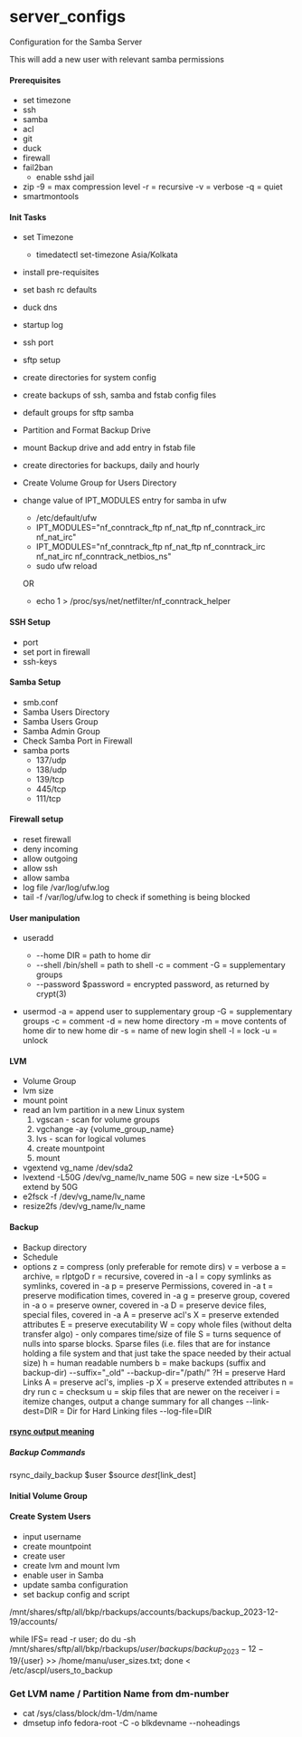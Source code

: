 # server_configs
Configuration for the Samba Server

This will add a new user with relevant samba permissions


#### Prerequisites

- set timezone
- ssh
- samba
- acl
- git
- duck
- firewall
- fail2ban
    - enable sshd jail
- zip
    -9 = max compression level
    -r = recursive
    -v = verbose
    -q = quiet
- smartmontools

#### Init Tasks 
- set Timezone
    - timedatectl set-timezone Asia/Kolkata
- install pre-requisites
- set bash rc defaults
- duck dns
- startup log
- ssh port
- sftp setup
- create directories for system config
- create backups of ssh, samba and fstab config files
- default groups for sftp samba
- Partition and Format Backup Drive
- mount Backup drive and add entry in fstab file
- create directories for backups, daily and hourly
- Create Volume Group for Users Directory
- change value of IPT_MODULES entry for samba in ufw 
    - /etc/default/ufw
    - IPT_MODULES="nf_conntrack_ftp nf_nat_ftp nf_conntrack_irc nf_nat_irc"
    - IPT_MODULES="nf_conntrack_ftp nf_nat_ftp nf_conntrack_irc nf_nat_irc nf_conntrack_netbios_ns"
    - sudo ufw reload

    OR

    - echo 1 > /proc/sys/net/netfilter/nf_conntrack_helper


#### SSH Setup
- port
- set port in firewall
- ssh-keys


#### Samba Setup
- smb.conf
- Samba Users Directory
- Samba Users Group
- Samba Admin Group
- Check Samba Port in Firewall
- samba ports
    - 137/udp
    - 138/udp
    - 139/tcp
    - 445/tcp
    - 111/tcp

#### Firewall setup
- reset firewall
- deny incoming
- allow outgoing
- allow ssh
- allow samba
- log file /var/log/ufw.log
- tail -f /var/log/ufw.log to check if something is being blocked




#### User manipulation
- useradd
    - --home DIR = path to home dir
    - --shell /bin/shell = path to shell
    -c = comment
    -G = supplementary groups
    - --password $password = encrypted password, as returned by crypt(3)

- usermod
    -a = append user to supplementary group
    -G = supplementary groups
    -c = comment
    -d = new home directory
    -m = move contents of home dir to new home dir
    -s = name of new login shell
    -l = lock
    -u = unlock




#### LVM
- Volume Group
- lvm size
- mount point
- read an lvm partition in a new Linux system
    1. vgscan - scan for volume groups
    2. vgchange -ay {volume_group_name}
    3. lvs - scan for logical volumes
    4. create mountpoint
    5. mount
- vgextend vg_name /dev/sda2
- lvextend -L50G /dev/vg_name/lv_name
    50G = new size
    -L+50G = extend by 50G
- e2fsck -f /dev/vg_name/lv_name
- resize2fs /dev/vg_name/lv_name

#### Backup
- Backup directory
- Schedule
- options
    z = compress (only preferable for remote dirs)
    v = verbose
    a = archive, = rlptgoD
        r = recursive, covered in -a
        l = copy symlinks as symlinks, covered in -a
        p = preserve Permissions, covered in -a
        t = preserve modification times, covered in -a
        g = preserve group, covered in -a
        o = preserve owner, covered in -a
        D = preserve device files, special files, covered in -a
    A = preserve acl's
    X = preserve extended attributes
    E = preserve executability
    W = copy whole files (without delta transfer algo) - only compares time/size of file
    S = turns sequence of nulls into sparse blocks. Sparse files (i.e. files that are for instance holding a file system and that just take the space needed by their actual size)
    h = human readable numbers
    b = make backups (suffix and backup-dir)
        --suffix="_old"
        --backup-dir="/path/"
    ?H = preserve Hard Links
    A = preserve acl's, implies -p
    X = preserve extended attributes
    n = dry run
    c = checksum
    u = skip files that are newer on the receiver
    i = itemize changes, output a change summary for all changes
    --link-dest=DIR = Dir for Hard Linking files
    --log-file=DIR
#### [rsync output meaning](http://www.staroceans.org/e-book/understanding-the-output-of-rsync-itemize-changes.html)

##### Backup Commands

rsync_daily_backup $user $source $dest [$link_dest]

#### Initial Volume Group




#### Create System Users
- input username
- create mountpoint
- create user
- create lvm and mount lvm
- enable user in Samba
- update samba configuration
- set backup config and script




/mnt/shares/sftp/all/bkp/rbackups/accounts/backups/backup_2023-12-19/accounts/

while IFS= read -r user; do du -sh /mnt/shares/sftp/all/bkp/rbackups/${user}/backups/backup_2023-12-19/${user} >> /home/manu/user_sizes.txt; done < /etc/ascpl/users_to_backup


### Get LVM name / Partition Name from dm-number
- cat /sys/class/block/dm-1/dm/name
- dmsetup info fedora-root -C -o blkdevname --noheadings